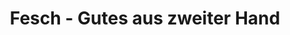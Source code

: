 ---
title: "Fesch - Gutes aus zweiter Hand"
url: /lenggries/fesch-gutes-aus-zweiter-hand/
shop: Kleidung
---